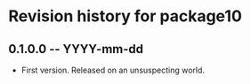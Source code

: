 # Revision history for package10

## 0.1.0.0 -- YYYY-mm-dd

* First version. Released on an unsuspecting world.

